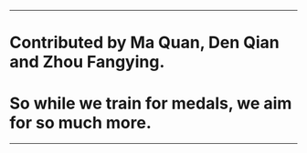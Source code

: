 ***
# Contributed by Ma Quan, Den Qian and Zhou Fangying.
# So while we train for medals, we aim for so much more.
***
